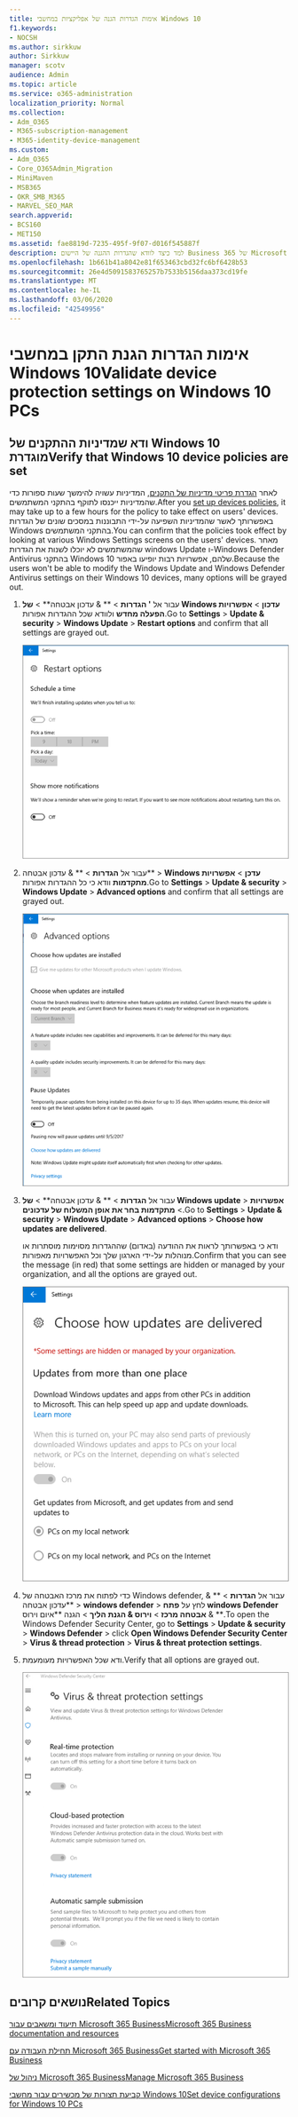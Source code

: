```yaml
---
title: אימות הגדרות הגנה של אפליקציות במחשבי Windows 10
f1.keywords:
- NOCSH
ms.author: sirkkuw
author: Sirkkuw
manager: scotv
audience: Admin
ms.topic: article
ms.service: o365-administration
localization_priority: Normal
ms.collection:
- Adm_O365
- M365-subscription-management
- M365-identity-device-management
ms.custom:
- Adm_O365
- Core_O365Admin_Migration
- MiniMaven
- MSB365
- OKR_SMB_M365
- MARVEL_SEO_MAR
search.appverid:
- BCS160
- MET150
ms.assetid: fae8819d-7235-495f-9f07-d016f545887f
description: למד כיצד לוודא שהגדרות ההגנה של היישום Business 365 של Microsoft השפעתם על התקני Windows 10 של המשתמשים שלך.
ms.openlocfilehash: 1b661b41a8042e81f653463cbd32fc6bf6428b53
ms.sourcegitcommit: 26e4d5091583765257b7533b5156daa373cd19fe
ms.translationtype: MT
ms.contentlocale: he-IL
ms.lasthandoff: 03/06/2020
ms.locfileid: "42549956"
---
```

# <a name="validate-device-protection-settings-on-windows-10-pcs"></a><span data-ttu-id="77fde-103">אימות הגדרות הגנת התקן במחשבי Windows 10</span><span class="sxs-lookup"><span data-stu-id="77fde-103">Validate device protection settings on Windows 10 PCs</span></span>

## <a name="verify-that-windows-10-device-policies-are-set"></a><span data-ttu-id="77fde-104">ודא שמדיניות ההתקנים של Windows 10 מוגדרת</span><span class="sxs-lookup"><span data-stu-id="77fde-104">Verify that Windows 10 device policies are set</span></span>

<span data-ttu-id="77fde-105">לאחר [הגדרת פריטי מדיניות של התקנים](protection-settings-for-windows-10-pcs.md), המדיניות עשויה להימשך שעות ספורות כדי שהמדיניות ייכנסו לתוקף בהתקני המשתמשים.</span><span class="sxs-lookup"><span data-stu-id="77fde-105">After you [set up devices policies](protection-settings-for-windows-10-pcs.md), it may take up to a few hours for the policy to take effect on users' devices.</span></span> <span data-ttu-id="77fde-106">באפשרותך לאשר שהמדיניות השפיעה על-ידי התבוננות במסכים שונים של הגדרות Windows בהתקני המשתמשים.</span><span class="sxs-lookup"><span data-stu-id="77fde-106">You can confirm that the policies took effect by looking at various Windows Settings screens on the users' devices.</span></span> <span data-ttu-id="77fde-107">מאחר שהמשתמשים לא יוכלו לשנות את הגדרות windows Update ו-Windows Defender Antivirus בהתקני Windows 10 שלהם, אפשרויות רבות יופיעו באפור.</span><span class="sxs-lookup"><span data-stu-id="77fde-107">Because the users won't be able to modify the Windows Update and Windows Defender Antivirus settings on their Windows 10 devices, many options will be grayed out.</span></span>
  
1. <span data-ttu-id="77fde-108">עבור אל **' הגדרות** \> \*\* &amp; עדכון אבטחה\*\* \> **של Windows עדכון** \> **אפשרויות הפעלה מחדש** ולוודא שכל ההגדרות אפורות.</span><span class="sxs-lookup"><span data-stu-id="77fde-108">Go to **Settings** \> **Update &amp; security** \> **Windows Update** \> **Restart options** and confirm that all settings are grayed out.</span></span> 
    
    ![כל האפשרויות הפעלה מחדש מאפורות.](../media/31308da9-18b0-47c5-bbf6-d5fa6747c376.png)
  
2. <span data-ttu-id="77fde-110">עבור אל **הגדרות** \> \*\* &amp; עדכון אבטחה\*\* \> **Windows עדכן** \> **אפשרויות מתקדמות** וודא כי כל ההגדרות אפורות.</span><span class="sxs-lookup"><span data-stu-id="77fde-110">Go to **Settings** \> **Update &amp; security** \> **Windows Update** \> **Advanced options** and confirm that all settings are grayed out.</span></span> 
    
    ![אפשרויות העדכונים המתקדמים של Windows מאפורות כולן.](../media/049cf281-d503-4be9-898b-c0a3286c7fc2.png)
  
3. <span data-ttu-id="77fde-112">עבור אל **הגדרות** \> \*\* &amp; עדכון אבטחה\*\* \> **של Windows update** \> **אפשרויות** \> **מתקדמות בחר את אופן המשלוח של עדכונים**.</span><span class="sxs-lookup"><span data-stu-id="77fde-112">Go to **Settings** \> **Update &amp; security** \> **Windows Update** \> **Advanced options** \> **Choose how updates are delivered**.</span></span>
    
    <span data-ttu-id="77fde-113">ודא כי באפשרותך לראות את ההודעה (באדום) שההגדרות מסוימות מוסתרות או מנוהלות על-ידי הארגון שלך וכל האפשרויות מאפורות.</span><span class="sxs-lookup"><span data-stu-id="77fde-113">Confirm that you can see the message (in red) that some settings are hidden or managed by your organization, and all the options are grayed out.</span></span>
    
    ![בחר כיצד עדכונים מועברים לדף מציין שההגדרות מוסתרות או מנוהלות על-ידי הארגון שלך.](../media/6b3e37c5-da41-4afd-9983-b4f406216b59.png)
  
4. <span data-ttu-id="77fde-115">כדי לפתוח את מרכז האבטחה של Windows defender, עבור אל **הגדרות** \> \*\* &amp; עדכון אבטחה\*\* \> **windows defender** \> לחץ על **פתח windows Defender אבטחה מרכז** \> **וירוס &amp; הגנת הליך** \> הגנה \*\*איום וירוס &amp; \*\*.</span><span class="sxs-lookup"><span data-stu-id="77fde-115">To open the Windows Defender Security Center, go to **Settings** \> **Update &amp; security** \> **Windows Defender** \> click **Open Windows Defender Security Center** \> **Virus &amp; thread protection** \> **Virus &amp; threat protection settings**.</span></span> 
    
5. <span data-ttu-id="77fde-116">ודא שכל האפשרויות מעומעמת.</span><span class="sxs-lookup"><span data-stu-id="77fde-116">Verify that all options are grayed out.</span></span> 
    
    ![הגדרות הגנת הווירוס והאיום מאפורות.](../media/9ca68d40-a5d9-49d7-92a4-c581688b5926.png)
  
## <a name="related-topics"></a><span data-ttu-id="77fde-118">נושאים קרובים</span><span class="sxs-lookup"><span data-stu-id="77fde-118">Related Topics</span></span>

[<span data-ttu-id="77fde-119">תיעוד ומשאבים עבור Microsoft 365 Business</span><span class="sxs-lookup"><span data-stu-id="77fde-119">Microsoft 365 Business documentation and resources</span></span>](https://go.microsoft.com/fwlink/p/?linkid=853701)
  
[<span data-ttu-id="77fde-120">תחילת העבודה עם Microsoft 365 Business</span><span class="sxs-lookup"><span data-stu-id="77fde-120">Get started with Microsoft 365 Business</span></span>](microsoft-365-business-overview.md)
  
[<span data-ttu-id="77fde-121">ניהול של Microsoft 365 Business</span><span class="sxs-lookup"><span data-stu-id="77fde-121">Manage Microsoft 365 Business</span></span>](manage.md)
  
[<span data-ttu-id="77fde-122">קביעת תצורות של מכשירים עבור מחשבי Windows 10</span><span class="sxs-lookup"><span data-stu-id="77fde-122">Set device configurations for Windows 10 PCs</span></span>](protection-settings-for-windows-10-pcs.md)
  


